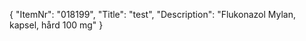 {
  "ItemNr": "018199",
  "Title": "test",
  "Description": "Flukonazol Mylan, kapsel, hård 100 mg"
}